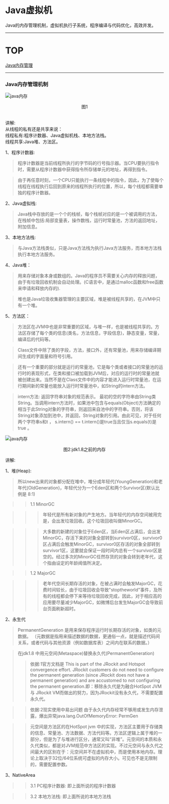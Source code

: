 # Java虚拟机
Java的内存管理机制，虚拟机执行子系统，程序编译与代码优化，高效并发。

-----
# TOP
[Java内存管理](#java内存管理机制)<br>



-----

### Java内存管理机制

![java内存](https://github.com/Zhangchao999/Java-1/raw/master/pictures/1.jpg)
<br>
<p align = "center">
图1
</p>

<br>
讲解:<br>
从线程的私有还是共享来说：<br>
线程私有:程序计数器、Java虚拟机栈、本地方法栈。<br>
线程共享:Java堆、方法区。<br>

1、程序计数器:
> 程序计数器是当前线程所执行的字节码的行号指示器。当CPU要执行指令时，需要从程序计数器中获得指令所存储单元的地址，再得到指令。 

> 由于再任意时刻，一个CPU只能执行一条线程中的指令，因此，为了使每个线程在线程执行后回到原来的线程所执行的位置，所以，每个线程都需要单独的程序计数器。

2、Java虚拟栈:
> Java栈中存放的是一个个的栈帧，每个栈帧对应的是一个被调用的方法，在栈帧中包括:局部变量表，操作数栈，运行时常量池，方法的返回地址，附加信息。

3、本地方法栈:
> 与Java方法栈类似，只是Java方法栈为执行Java方法服务，而本地方法栈执行本地方法服务。

4、Java堆：
> 用来存储对象本身或数组的。Java的程序员不需要关心内存的释放问题，由于有垃圾回收机制会自动处理。(C语言中，是通过malloc函数和free函数来申请和释放内存的).


> 堆也是Java垃圾收集器管理的主要区域，堆是被线程共享的，在JVM中只有一个堆。

5、方法区：
> 方法区在JVM中也是非常重要的区域，与堆一样，也是被线程共享的。方法区存储了每个类的信息(类名，方法信息，字段信息)，静态变量，常量，编译后的代码等。

> Class文件中除了类的字段，方法，接口外，还有常量池，用来存储编译期间生成的字面量和符号引用。

> 还有一个重要的部分就是运行的常量池，它是每个类或者接口的常量池的运行时的表现形式，在类和接口被加载到JVM后，对应的运行时的常量池就被创建出来。当然不是在Class文件中的内容才能进入运行时常量池，在运行期间新的常量也能放入运行时常量池中，如String的intern方法。

> intern方法: 返回字符串对象的规范表示。 最初的空的字符串由String类String。当调用intern方法时，如果池中包含与equals(Object)方法确定的相当于此String对象的字符串，则返回来自池中的字符串。否则，将该String对象添加到池中，并返回，String对象的引用。由此可见，对于任何两个字符串s和t ， s.intern() == t.intern()是true当且仅当s.equals(t)是true 。


![java内存](https://github.com/Zhangchao999/Java-1/raw/master/pictures/2.jpg)
<br>
<p align="center">
	图2:jdk1.8之前的内存
</p>

讲解:<br>

1、堆(Heap):
> 所以new出来的对象都分配在堆中，堆分成年轻代(YoungGeneration)和老年代(OldGeneration)，年轻代分为一个Eden区和两个Survivor区(默认比例是 8:1)

>> 1.1 MinorGC

>>> 年轻代是所有新对象的产生地方。当年轻代的内存空间被用完是，会出发垃圾回收。这个垃圾回收叫做MinorGC。

>>> 大多数的新建的对象位于Eden区，当Eden区占满后，会出发MinorGC，存活下来的对象全部转到survivor0区，survivor0区占满后会触发MinorGC，survivor0区存活的对象全部转到survivor1区，这要就会保证一段时间内总有一个survivor区是空的。经过多次的MinorGC任然存货的对象会转到老年代，这个指由设定的年龄阀值所决定。


>> 1.2 MajorGC

>>> 老年代空间长期存活的对象，在被占满时会触发MajorGC，花费时间较长，由于垃圾回收会导致"stoptheworld"事件，及所有的线程都会停下来等待垃圾回收完成，因此，对于相应高的应用要尽量减少MajorGC，如微博后台发生MajorGC会导致前台页面刷新超时。

2、永生代
> PermanentGeneration 是用来保存程序运行时长期存活的对象，如类的元数据。
（元数据是指用来描述数据的数据，更通俗一点，就是描述代码间关系，或者代码与其他资源（例如数据库表）之间内在联系的数据。）

> 在jdk1.8 中用元空间(Metaspace)替换永久代(PermanentGeneration)
>> 依据:1官方文档是 This is part of the JRockit and Hotspot convergence effort. JRockit customers do not need to configure the permanent generation (since JRockit does not have a permanent generation) and are accustomed to not configuring the permanent generation.即：移除永久代是为融合HotSpot JVM与 JRockit VM而做出的努力，因为JRockit没有永久代，不需要配置永久代。

>> 依据:2现实使用中易出问题 由于永久代内存经常不够用或发生内存泄露，爆出异常java.lang.OutOfMemoryError: PermGen

>> 元空间是方法区的在HotSpot jvm 中的实现，方法区主要用于存储类的信息、常量池、方法数据、方法代码等。方法区逻辑上属于堆的一部分，但是为了与堆进行区分，通常又叫“非堆”。元空间的本质和永久代类似，都是对JVM规范中方法区的实现。不过元空间与永久代之间最大的区别在于：元空间并不在虚拟机中，而是使用本地内存。理论上取决于32位/64位系统可虚拟的内存大小。可见也不是无限制的，需要配置参数。

3、NativeArea

>> 3.1 PC程序计数器: 即上面所说的程序计数器

>> 3.2 本地方法栈: 即上面所说的本地方法栈






